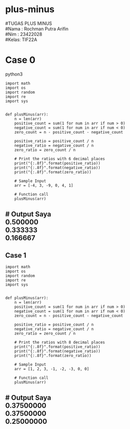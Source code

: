 # plus-minus
#TUGAS PLUS MINUS<br>
#Nama : Rochman Putra Arifin<br>
#Nim  : 23422028<br>
#Kelas: TIF22A<br>

<h1>Case 0<br></h1>
    python3

    import math
    import os
    import random
    import re
    import sys


    def plusMinus(arr):
        n = len(arr)
        positive_count = sum(1 for num in arr if num > 0)
        negative_count = sum(1 for num in arr if num < 0)
        zero_count = n - positive_count - negative_count

        positive_ratio = positive_count / n
        negative_ratio = negative_count / n
        zero_ratio = zero_count / n

        # Print the ratios with 6 decimal places
        print("{:.8f}".format(positive_ratio))
        print("{:.8f}".format(negative_ratio))
        print("{:.8f}".format(zero_ratio))

        # Sample Input
        arr = [-4, 3, -9, 0, 4, 1]

        # Function call
        plusMinus(arr)

  <h2># Output Saya<br>
        0.500000<br>
        0.333333<br>
        0.166667<br>
  </h2>
        


<h2>Case 1</h2>

    import math
    import os
    import random
    import re
    import sys


    def plusMinus(arr):
        n = len(arr)
        positive_count = sum(1 for num in arr if num > 0)
        negative_count = sum(1 for num in arr if num < 0)
        zero_count = n - positive_count - negative_count

        positive_ratio = positive_count / n
        negative_ratio = negative_count / n
        zero_ratio = zero_count / n

        # Print the ratios with 8 decimal places
        print("{:.8f}".format(positive_ratio))
        print("{:.8f}".format(negative_ratio))
        print("{:.8f}".format(zero_ratio))

        # Sample Input
        arr = [1, 2, 3, -1, -2, -3, 0, 0]
        
        # Function call
        plusMinus(arr)

   <h2># Output Saya<br>
        0.37500000<br>
        0.37500000<br>
        0.25000000<br>
  </h2>
    
